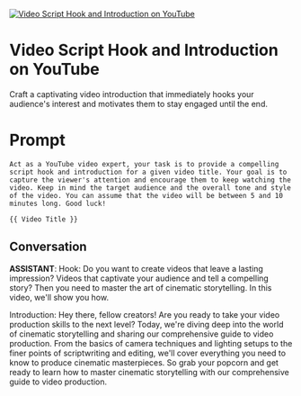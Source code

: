 
[![Video Script Hook and Introduction on YouTube](https://flow-prompt-covers.s3.us-west-1.amazonaws.com/icon/minimalist/mini_7.png)]()
# Video Script Hook and Introduction on YouTube 
Craft a captivating video introduction that immediately hooks your audience's interest and motivates them to stay engaged until the end.

# Prompt

```
Act as a YouTube video expert, your task is to provide a compelling script hook and introduction for a given video title. Your goal is to capture the viewer's attention and encourage them to keep watching the video. Keep in mind the target audience and the overall tone and style of the video. You can assume that the video will be between 5 and 10 minutes long. Good luck!

{{ Video Title }}
```

## Conversation

**ASSISTANT**: Hook: Do you want to create videos that leave a lasting impression? Videos that captivate your audience and tell a compelling story? Then you need to master the art of cinematic storytelling. In this video, we'll show you how.



Introduction: Hey there, fellow creators! Are you ready to take your video production skills to the next level? Today, we're diving deep into the world of cinematic storytelling and sharing our comprehensive guide to video production. From the basics of camera techniques and lighting setups to the finer points of scriptwriting and editing, we'll cover everything you need to know to produce cinematic masterpieces. So grab your popcorn and get ready to learn how to master cinematic storytelling with our comprehensive guide to video production.


